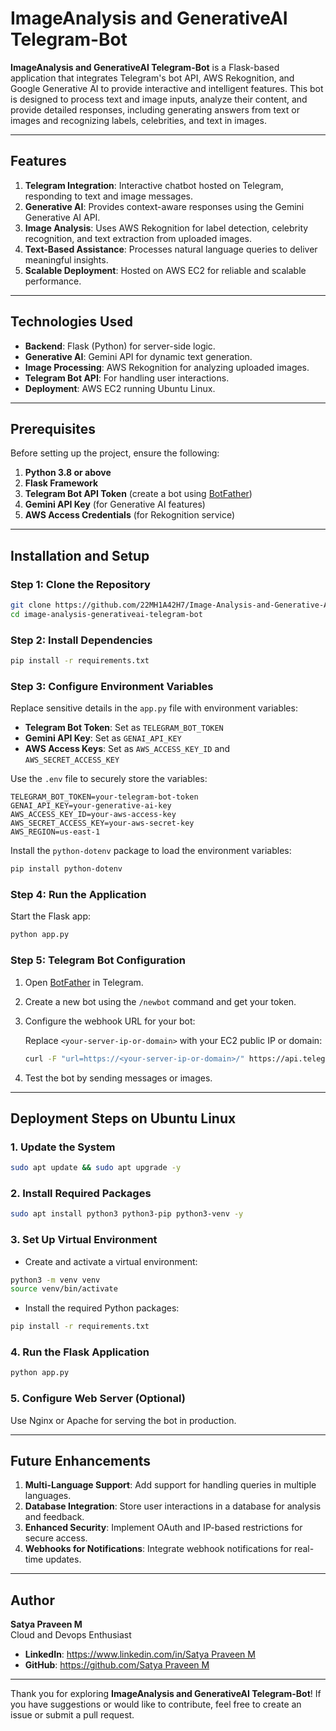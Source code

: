 # ImageAnalysis and GenerativeAI Telegram-Bot

**ImageAnalysis and GenerativeAI Telegram-Bot** is a Flask-based application that integrates Telegram's bot API, AWS Rekognition, and Google Generative AI to provide interactive and intelligent features. This bot is designed to process text and image inputs, analyze their content, and provide detailed responses, including generating answers from text or images and recognizing labels, celebrities, and text in images.

---

## Features

1. **Telegram Integration**: Interactive chatbot hosted on Telegram, responding to text and image messages.
2. **Generative AI**: Provides context-aware responses using the Gemini Generative AI API.
3. **Image Analysis**: Uses AWS Rekognition for label detection, celebrity recognition, and text extraction from uploaded images.
4. **Text-Based Assistance**: Processes natural language queries to deliver meaningful insights.
5. **Scalable Deployment**: Hosted on AWS EC2 for reliable and scalable performance.

---

## Technologies Used

- **Backend**: Flask (Python) for server-side logic.
- **Generative AI**: Gemini API for dynamic text generation.
- **Image Processing**: AWS Rekognition for analyzing uploaded images.
- **Telegram Bot API**: For handling user interactions.
- **Deployment**: AWS EC2 running Ubuntu Linux.

---

## Prerequisites

Before setting up the project, ensure the following:

1. **Python 3.8 or above**
2. **Flask Framework**
3. **Telegram Bot API Token** (create a bot using [BotFather](https://core.telegram.org/bots))
4. **Gemini API Key** (for Generative AI features)
5. **AWS Access Credentials** (for Rekognition service)

---

## Installation and Setup

### Step 1: Clone the Repository

```bash
git clone https://github.com/22MH1A42H7/Image-Analysis-and-Generative-AI-Telegram-Bot.git
cd image-analysis-generativeai-telegram-bot
```

### Step 2: Install Dependencies

```bash
pip install -r requirements.txt
```

### Step 3: Configure Environment Variables

Replace sensitive details in the `app.py` file with environment variables:

- **Telegram Bot Token**: Set as `TELEGRAM_BOT_TOKEN`
- **Gemini API Key**: Set as `GENAI_API_KEY`
- **AWS Access Keys**: Set as `AWS_ACCESS_KEY_ID` and `AWS_SECRET_ACCESS_KEY`

Use the `.env` file to securely store the variables:

```plaintext
TELEGRAM_BOT_TOKEN=your-telegram-bot-token
GENAI_API_KEY=your-generative-ai-key
AWS_ACCESS_KEY_ID=your-aws-access-key
AWS_SECRET_ACCESS_KEY=your-aws-secret-key
AWS_REGION=us-east-1
```

Install the `python-dotenv` package to load the environment variables:

```bash
pip install python-dotenv
```

### Step 4: Run the Application

Start the Flask app:

```bash
python app.py
```

### Step 5: Telegram Bot Configuration

1. Open [BotFather](https://core.telegram.org/bots) in Telegram.
2. Create a new bot using the `/newbot` command and get your token.
3. Configure the webhook URL for your bot:
   
   Replace `<your-server-ip-or-domain>` with your EC2 public IP or domain:

   ```bash
   curl -F "url=https://<your-server-ip-or-domain>/" https://api.telegram.org/bot<YOUR_TELEGRAM_BOT_TOKEN>/setWebhook
   ```

4. Test the bot by sending messages or images.

---

## Deployment Steps on Ubuntu Linux

### 1. Update the System

```bash
sudo apt update && sudo apt upgrade -y
```

### 2. Install Required Packages

```bash
sudo apt install python3 python3-pip python3-venv -y
```

### 3. Set Up Virtual Environment

- Create and activate a virtual environment:

```bash
python3 -m venv venv
source venv/bin/activate
```

- Install the required Python packages:

```bash
pip install -r requirements.txt
```

### 4. Run the Flask Application

```bash
python app.py
```

### 5. Configure Web Server (Optional)

Use Nginx or Apache for serving the bot in production.

---

## Future Enhancements

1. **Multi-Language Support**: Add support for handling queries in multiple languages.
2. **Database Integration**: Store user interactions in a database for analysis and feedback.
3. **Enhanced Security**: Implement OAuth and IP-based restrictions for secure access.
4. **Webhooks for Notifications**: Integrate webhook notifications for real-time updates.

---

## Author

**Satya Praveen M**  
Cloud and Devops Enthusiast  

- **LinkedIn**: [https://www.linkedin.com/in/Satya Praveen M](https://www.linkedin.com/in/satya-praveen-m-36442725b/)  
- **GitHub**: [https://github.com/Satya Praveen M](https://github.com/22MH1A42H7)  

---

Thank you for exploring **ImageAnalysis and GenerativeAI Telegram-Bot**! If you have suggestions or would like to contribute, feel free to create an issue or submit a pull request.


